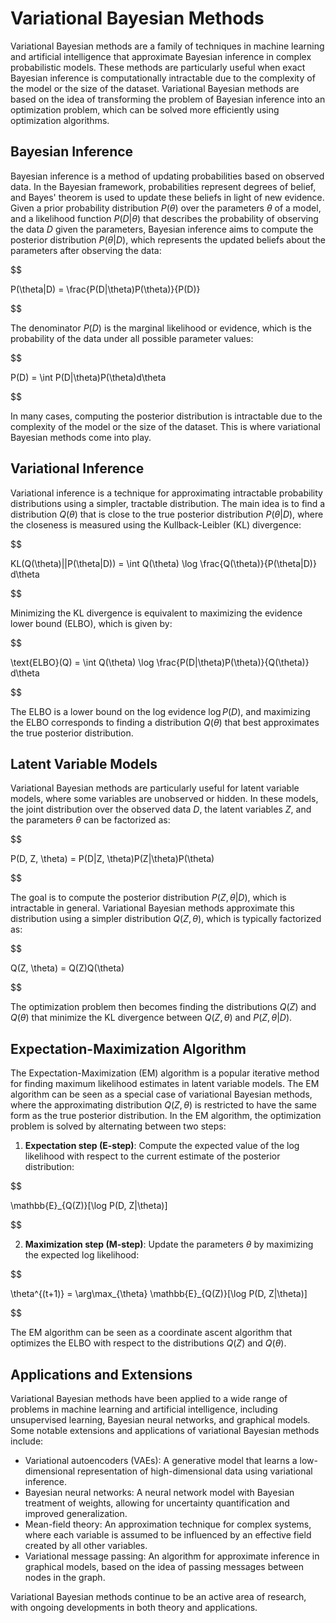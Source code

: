 # Variational Bayesian Methods

Variational Bayesian methods are a family of techniques in machine learning and artificial intelligence that approximate Bayesian inference in complex probabilistic models. These methods are particularly useful when exact Bayesian inference is computationally intractable due to the complexity of the model or the size of the dataset. Variational Bayesian methods are based on the idea of transforming the problem of Bayesian inference into an optimization problem, which can be solved more efficiently using optimization algorithms.

## Bayesian Inference

Bayesian inference is a method of updating probabilities based on observed data. In the Bayesian framework, probabilities represent degrees of belief, and Bayes' theorem is used to update these beliefs in light of new evidence. Given a prior probability distribution $P(\theta)$ over the parameters $\theta$ of a model, and a likelihood function $P(D|\theta)$ that describes the probability of observing the data $D$ given the parameters, Bayesian inference aims to compute the posterior distribution $P(\theta|D)$, which represents the updated beliefs about the parameters after observing the data:


$$

P(\theta|D) = \frac{P(D|\theta)P(\theta)}{P(D)}

$$


The denominator $P(D)$ is the marginal likelihood or evidence, which is the probability of the data under all possible parameter values:


$$

P(D) = \int P(D|\theta)P(\theta)d\theta

$$


In many cases, computing the posterior distribution is intractable due to the complexity of the model or the size of the dataset. This is where variational Bayesian methods come into play.

## Variational Inference

Variational inference is a technique for approximating intractable probability distributions using a simpler, tractable distribution. The main idea is to find a distribution $Q(\theta)$ that is close to the true posterior distribution $P(\theta|D)$, where the closeness is measured using the Kullback-Leibler (KL) divergence:


$$

KL(Q(\theta)||P(\theta|D)) = \int Q(\theta) \log \frac{Q(\theta)}{P(\theta|D)} d\theta

$$


Minimizing the KL divergence is equivalent to maximizing the evidence lower bound (ELBO), which is given by:


$$

\text{ELBO}(Q) = \int Q(\theta) \log \frac{P(D|\theta)P(\theta)}{Q(\theta)} d\theta

$$


The ELBO is a lower bound on the log evidence $\log P(D)$, and maximizing the ELBO corresponds to finding a distribution $Q(\theta)$ that best approximates the true posterior distribution.

## Latent Variable Models

Variational Bayesian methods are particularly useful for latent variable models, where some variables are unobserved or hidden. In these models, the joint distribution over the observed data $D$, the latent variables $Z$, and the parameters $\theta$ can be factorized as:


$$

P(D, Z, \theta) = P(D|Z, \theta)P(Z|\theta)P(\theta)

$$


The goal is to compute the posterior distribution $P(Z, \theta|D)$, which is intractable in general. Variational Bayesian methods approximate this distribution using a simpler distribution $Q(Z, \theta)$, which is typically factorized as:


$$

Q(Z, \theta) = Q(Z)Q(\theta)

$$


The optimization problem then becomes finding the distributions $Q(Z)$ and $Q(\theta)$ that minimize the KL divergence between $Q(Z, \theta)$ and $P(Z, \theta|D)$.

## Expectation-Maximization Algorithm

The Expectation-Maximization (EM) algorithm is a popular iterative method for finding maximum likelihood estimates in latent variable models. The EM algorithm can be seen as a special case of variational Bayesian methods, where the approximating distribution $Q(Z, \theta)$ is restricted to have the same form as the true posterior distribution. In the EM algorithm, the optimization problem is solved by alternating between two steps:

1. **Expectation step (E-step)**: Compute the expected value of the log likelihood with respect to the current estimate of the posterior distribution:


$$

\mathbb{E}_{Q(Z)}[\log P(D, Z|\theta)]

$$


2. **Maximization step (M-step)**: Update the parameters $\theta$ by maximizing the expected log likelihood:


$$

\theta^{(t+1)} = \arg\max_{\theta} \mathbb{E}_{Q(Z)}[\log P(D, Z|\theta)]

$$


The EM algorithm can be seen as a coordinate ascent algorithm that optimizes the ELBO with respect to the distributions $Q(Z)$ and $Q(\theta)$.

## Applications and Extensions

Variational Bayesian methods have been applied to a wide range of problems in machine learning and artificial intelligence, including unsupervised learning, Bayesian neural networks, and graphical models. Some notable extensions and applications of variational Bayesian methods include:

- Variational autoencoders (VAEs): A generative model that learns a low-dimensional representation of high-dimensional data using variational inference.
- Bayesian neural networks: A neural network model with Bayesian treatment of weights, allowing for uncertainty quantification and improved generalization.
- Mean-field theory: An approximation technique for complex systems, where each variable is assumed to be influenced by an effective field created by all other variables.
- Variational message passing: An algorithm for approximate inference in graphical models, based on the idea of passing messages between nodes in the graph.

Variational Bayesian methods continue to be an active area of research, with ongoing developments in both theory and applications.

